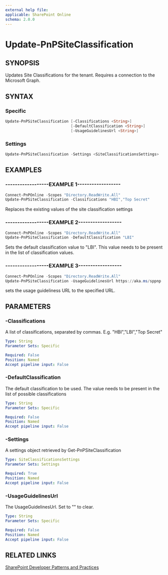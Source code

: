 ```yaml
---
external help file:
applicable: SharePoint Online
schema: 2.0.0
---
```

# Update-PnPSiteClassification

## SYNOPSIS
Updates Site Classifications for the tenant. Requires a connection to the Microsoft Graph.

## SYNTAX 

### Specific
```powershell
Update-PnPSiteClassification [-Classifications <String>]
                             [-DefaultClassification <String>]
                             [-UsageGuidelinesUrl <String>]
```

### Settings
```powershell
Update-PnPSiteClassification -Settings <SiteClassificationsSettings>
```

## EXAMPLES

### ------------------EXAMPLE 1------------------
```powershell
Connect-PnPOnline -Scopes "Directory.ReadWrite.All"
Update-PnPSiteClassification -Classifications "HBI","Top Secret"
```

Replaces the existing values of the site classification settings

### ------------------EXAMPLE 2------------------
```powershell
Connect-PnPOnline -Scopes "Directory.ReadWrite.All"
Update-PnPSiteClassification -DefaultClassification "LBI"
```

Sets the default classification value to "LBI". This value needs to be present in the list of classification values.

### ------------------EXAMPLE 3------------------
```powershell
Connect-PnPOnline -Scopes "Directory.ReadWrite.All"
Update-PnPSiteClassification -UsageGuidelinesUrl https://aka.ms/sppnp
```

sets the usage guideliness URL to the specified URL.

## PARAMETERS

### -Classifications
A list of classifications, separated by commas. E.g. "HBI","LBI","Top Secret"

```yaml
Type: String
Parameter Sets: Specific

Required: False
Position: Named
Accept pipeline input: False
```

### -DefaultClassification
The default classification to be used. The value needs to be present in the list of possible classifications

```yaml
Type: String
Parameter Sets: Specific

Required: False
Position: Named
Accept pipeline input: False
```

### -Settings
A settings object retrieved by Get-PnPSiteClassification

```yaml
Type: SiteClassificationsSettings
Parameter Sets: Settings

Required: True
Position: Named
Accept pipeline input: False
```

### -UsageGuidelinesUrl
The UsageGuidelinesUrl. Set to "" to clear.

```yaml
Type: String
Parameter Sets: Specific

Required: False
Position: Named
Accept pipeline input: False
```

## RELATED LINKS

[SharePoint Developer Patterns and Practices](https://aka.ms/sppnp)